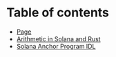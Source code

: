 # Table of contents

* [Page](README.md)
* [Arithmetic in Solana and Rust](arithmetic-in-solana-and-rust.md)
* [Solana Anchor Program IDL](solana-anchor-program-idl.md)
